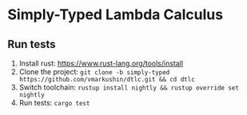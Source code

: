 # Simply-Typed Lambda Calculus

## Run tests

1. Install rust: https://www.rust-lang.org/tools/install
2. Clone the project: `git clone -b simply-typed https://github.com/vmarkushin/dtlc.git && cd dtlc`
3. Switch toolchain: `rustup install nightly && rustup override set nightly`
3. Run tests: `cargo test`
